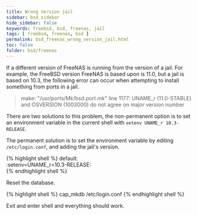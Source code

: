 ```yaml
---
title: Wrong Version jail
sidebar: bsd_sidebar
hide_sidebar: false
keywords: freebsd, bsd, freenas, jail
tags: [ freebsd, freenas, bsd ]
permalink: bsd_freenas_wrong_version_jail.html
toc: false
folder: bsd/freenas
---
```


If a different version of FreeNAS is running from the version of a jail. For example, the FreeBSD version FreeNAS is based upon is 11.0, but a jail is based on 10.3, the following error can occur when attempting to install something from ports in a jail.

> make: "/usr/ports/Mk/bsd.port.mk" line 1177: UNAME_r (11.0-STABLE) and OSVERSION (1003000) do not agree on major version number

There are two solutions to this problem, the non-permanent option is to set an environment variable in the current shell with ```setenv UNAME_r 10.3-RELEASE```.

The permanent solution is to set the environment variable by editing ```/etc/login.conf```, and adding the jail's version.

{% highlight shell %}
default:\
:setenv=UNAME_r=10.3-RELEASE:\
{% endhighlight shell %}

Reset the database.

{% highlight shell %}
cap_mkdb /etc/login.conf
{% endhighlight shell %}

Exit and enter shell and everything should work.
